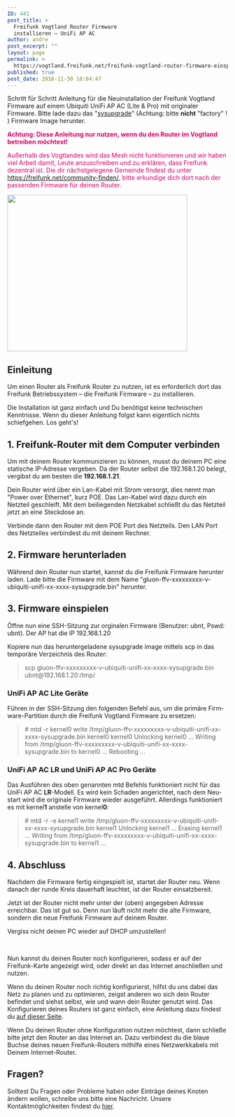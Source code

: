 ```yaml
---
ID: 441
post_title: >
  Freifunk Vogtland Router Firmware
  installieren – UniFi AP AC
author: andre
post_excerpt: ""
layout: page
permalink: >
  https://vogtland.freifunk.net/freifunk-vogtland-router-firmware-einspielen-2/
published: true
post_date: 2016-11-30 18:04:47
---
```

Schritt für Schritt Anleitung für die Neuinstallation der Freifunk Vogtland Firmware auf einem Ubiquiti <span class="itemreviewed fn">UniFi AP AC (Lite &amp; Pro) mit originaler Firmware. Bitte lade dazu das "<a href="http://firmware.freifunk-vogtland.net/firmware/stable/sysupgrade/" target="_blank" rel="noopener">sysupgrade</a>" (Achtung: bitte <strong>nicht</strong> "factory" ! ) Firmware Image herunter.
</span>

<span style="color: #dc0067;"><strong>Achtung: Diese Anleitung nur nutzen, wenn du den Router im Vogtland betreiben möchtest!</strong></span>

<span style="color: #dc0067;">Außerhalb des Vogtlandes wird das Mesh nicht funktionieren und wir haben viel Arbeit damit, Leute anzuschreiben und zu erklären, dass Freifunk dezentral ist. Die dir nächstgelegene Gemeinde findest du unter <a style="color: #dc0067;" href="https://freifunk.net/community-finden/">https://freifunk.net/community-finden/</a>, bitte erkundige dich dort nach der passenden Firmware für deinen Router.</span>

<img class=" wp-image-457 alignnone" src="https://vogtland.freifunk.net/wordpress/wp-content/uploads/2016/12/UniFi_900-300x261.png" alt="" width="411" height="358" />
<h2>Einleitung</h2>
Um einen Router als Freifunk Router zu nutzen, ist es erforderlich dort das Freifunk Betriebssystem – die Freifunk Firmware – zu installieren.

Die Installation ist ganz einfach und Du benötigst keine technischen Kenntnisse. Wenn du dieser Anleitung folgst kann eigentlich nichts schiefgehen. Los geht's!
<h2>1. Freifunk-Router mit dem Computer verbinden</h2>
Um mit deinem Router kommunizieren zu können, musst du deinem PC eine statische IP-Adresse vergeben. Da der Router selbst die 192.168.1.20 belegt, vergibst du am besten die <strong>192.168.1.21</strong>.

Dein Router wird über ein Lan-Kabel mit Strom versorgt, dies nennt man "Power over Ethernet", kurz POE. Das Lan-Kabel wird dazu durch ein Netzteil geschleift. Mit dem beiliegenden Netzkabel schließt du das Netzteil jetzt an eine Steckdose an.

Verbinde dann den Router mit dem POE Port des Netzteils. Den LAN Port des Netzteiles verbindest du mit deinem Rechner.
<h2>2. Firmware herunterladen</h2>
Während dein Router nun startet, kannst du die Freifunk Firmware herunter laden. Lade bitte die Firmware mit dem Name "gluon-ffv-xxxxxxxxx-v-ubiquiti-unifi-xx-xxxx-sysupgrade.bin" herunter.
<h2>3. Firmware einspielen</h2>
<span id="result_box" class="" lang="de"><span class="">Öffne nun eine SSH-Sitzung zur orginalen Firmware (Benutzer: ubnt, Pswd: ubnt).</span> D<span class="">er AP hat die IP 192.168.1.20</span></span>

Kopiere nun das heruntergeladene sysupgrade image mittels scp in das temporäre Verzeichnis des Router:
<blockquote>
<p class="code">scp gluon-ffv-xxxxxxxxx-v-ubiquiti-unifi-xx-xxxx-sysupgrade.bin ubnt@192.168.1.20:/tmp/</p>
</blockquote>
<h3 id="unifi_ap_ac_lite_devices">UniFi AP AC Lite Geräte</h3>
<span id="result_box" class="" lang="de"><span class="">Führen in der SSH-Sitzung den folgenden Befehl aus, um die primäre Firmware-Partition durch die Freifunk Vogtland Firmware zu ersetzen:</span></span>
<blockquote>
<p class="code"># mtd -r kernel0<strong> </strong>write /tmp/gluon-ffv-xxxxxxxxx-v-ubiquiti-unifi-xx-xxxx-sysupgrade.bin kernel0
kernel0 Unlocking kernel0 ... Writing from /tmp/gluon-ffv-xxxxxxxxx-v-ubiquiti-unifi-xx-xxxx-sysupgrade.bin to kernel0 ... Rebooting ...</p>
</blockquote>
<h3 class="code">UniFi AP AC LR und UniFi AP AC Pro Geräte</h3>
<p class="code"><span id="result_box" class="" lang="de">Das Ausführen des oben genannten mtd Befehls funktioniert nicht für das UniFi AP AC <strong>LR</strong>-Modell. Es wird kein Schaden angerichtet, nach dem Neustart wird die originale Firmware wieder ausgeführt. <span class="">Allerdings funktioniert es mit kernel<strong>1</strong> anstelle von kernel<strong>0</strong>:
</span></span></p>

<blockquote>
<p class="code"># mtd -r -e kernel1 write /tmp/gluon-ffv-xxxxxxxxx-v-ubiquiti-unifi-xx-xxxx-sysupgrade.bin kernel1
Unlocking kernel1 ... Erasing kernel1 ... Writing from /tmp/gluon-ffv-xxxxxxxxx-v-ubiquiti-unifi-xx-xxxx-sysupgrade.bin to kernel1 ...</p>
</blockquote>
<h2>4. Abschluss</h2>
Nachdem die Firmware fertig eingespielt ist, startet der Router neu. Wenn danach der runde Kreis dauerhaft leuchtet, ist der Router einsatzbereit.

Jetzt ist der Router nicht mehr unter der (oben) angegeben Adresse erreichbar. Das ist gut so. Denn nun läuft nicht mehr die alte Firmware, sondern die neue Freifunk Firmware auf deinem Router.

Vergiss nicht deinen PC wieder auf DHCP umzustellen!

&nbsp;

Nun kannst du deinen Router noch konfigurieren, sodass er auf der Freifunk-Karte angezeigt wird, oder direkt an das Internet anschließen und nutzen.

Wenn du deinen Router noch richtig konfigurierst, hilfst du uns dabei das Netz zu planen und zu optimieren, zeigst anderen wo sich dein Router befindet und siehst selbst, wie und wann dein Router genutzt wird. Das Konfigurieren deines Routers ist ganz einfach, eine Anleitung dazu findest du <a href="http://freifunk-vogtland.net/?page_id=166">auf dieser Seite</a>.

Wenn Du deinen Router ohne Konfiguration nutzen möchtest, dann schließe bitte jetzt den Router an das Internet an. Dazu verbindest du die blaue Buchse deines neuen Freifunk-Routers mithilfe eines Netzwerkkabels mit Deinem Internet-Router.
<h2>Fragen?</h2>
Solltest Du Fragen oder Probleme haben oder Einträge deines Knoten ändern wollen, schreibe uns bitte eine Nachricht. Unsere Kontaktmöglichkeiten findest du <a href="http://vogtland.freifunk.net/?page_id=251">hier</a>.